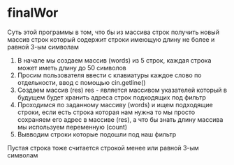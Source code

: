 # finalWor

Суть этой программы в том, что бы из массива строк получить новый массив строк который содержит строки имеющую длину не более и равной 3-ым символам

1. В начале мы создаем массив (words) из 5 строк, каждая строка может иметь длину до 50 символов
2. Просим пользователя ввести с клавиатуры каждое слово по отдельности, ввод с помощью cin.getline()
3. Создаем массив (res) res - является массивом указателей который в будущем будет хранить адреса строк подходящих под фильтр
4. Проходимся по заданному массиву (words) и ищем подходящие строки, если есть строка которая нам нужна то мы просто сохраняем его адрес в массиве (res), а что бы знать длину массива мы используем переменную (count)
5. Вывводим строки которые подошли под наш фильтр

Пустая строка тоже считается строкой менее или равной 3-ым символам
